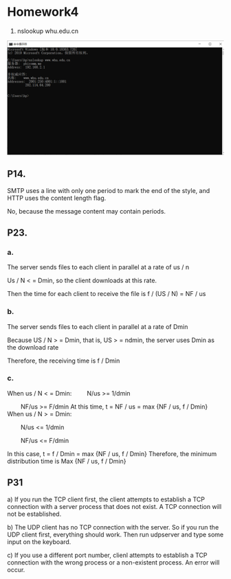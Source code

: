 # Homework4

1. nslookup whu.edu.cn

![telnet-whu.png](https://github.com/jamessword/computer_net/blob/master/nslookup.png)

## P14.
SMTP uses a line with only one period to mark the end of the style, and HTTP uses the content length flag.

No, because the message content may contain periods.

## P23.

### a.

The server sends files to each client in parallel at a rate of us / n

Us / N < = Dmin, so the client downloads at this rate.

Then the time for each client to receive the file is f / (US / N) = NF / us

### b.
The server sends files to each client in parallel at a rate of Dmin

Because US / N > = Dmin, that is, US > = ndmin, the server uses Dmin as the download rate

Therefore, the receiving time is f / Dmin

### c.
When us / N < = Dmin:
        N/us >= 1/dmin

        NF/us >= F/dmin
At this time, t = NF / us = max {NF / us, f / Dmin}
When us / N > = Dmin:

        N/us <= 1/dmin

        NF/us <= F/dmin

In this case, t = f / Dmin = max {NF / us, f / Dmin}
Therefore, the minimum distribution time is Max {NF / us, f / Dmin}

## P31
a) If you run the TCP client first, the client attempts to establish a TCP connection with a server process that does not exist.
A TCP connection will not be established.



b) The UDP client has no TCP connection with the server. So if you run the UDP client first, everything should work. 
Then run udpserver and type some input on the keyboard.



c) If you use a different port number, clienl attempts to establish a TCP connection with the wrong process or a non-existent process.
An error will occur.
